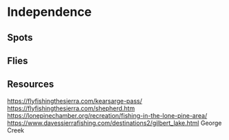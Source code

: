 # Independence

## Spots

## Flies

## Resources

<https://flyfishingthesierra.com/kearsarge-pass/>
<https://flyfishingthesierra.com/shepherd.htm>
<https://lonepinechamber.org/recreation/fishing-in-the-lone-pine-area/>
https://www.davessierrafishing.com/destinations2/gilbert_lake.html
George Creek

